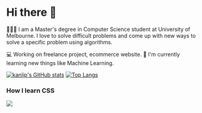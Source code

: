 # Hi there 👋
👨🏻‍💻  I am a Master's degree in Computer Science student at University of Melbourne. I love to solve difficult problems and come up with new ways to solve a specific problem using algorithms.

💻 Working on freelance project, ecommerce website.
🌱 I'm currently learning new things like Machine Learning.

[![kanlip's GitHub stats](https://github-readme-stats.vercel.app/api?username=kanlip)](https://github.com/anuraghazra/github-readme-stats)
[![Top Langs](https://github-readme-stats.vercel.app/api/top-langs/?username=kanlip&layout=compact)](https://github.com/anuraghazra/github-readme-stats)


### How I learn CSS
![](https://media.giphy.com/media/yYSSBtDgbbRzq/giphy.gif)

<!--
**kanlip/kanlip** is a ✨ _special_ ✨ repository because its `README.md` (this file) appears on your GitHub profile.

Here are some ideas to get you started:

- 🔭 I’m currently working on ...
- 🌱 I’m currently learning 
- 👯 I’m looking to collaborate on ...
- 🤔 I’m looking for help with ...
- 💬 Ask me about ...
- 📫 How to reach me: ...
- 😄 Pronouns: ...
- ⚡ Fun fact: ...
-->
